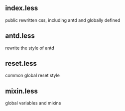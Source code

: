 ## index.less

public rewritten css, including antd and globally defined

## antd.less

rewrite the style of antd

## reset.less

common global reset style

## mixin.less

global variables and mixins

